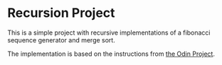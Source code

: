 # Recursion Project

This is a simple project with recursive implementations of a fibonacci sequence generator and merge sort.

The implementation is based on the instructions from [the Odin Project](https://www.theodinproject.com/lessons/javascript-recursion).
